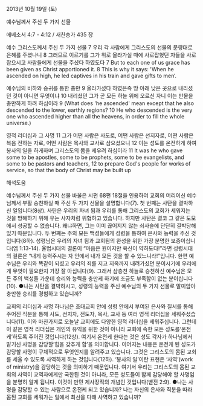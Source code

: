 2013년 10월 19일 (토)

예수님께서 주신 두 가지 선물



에베소서 4:7 - 4:12 / 새찬송가 435 장


예수 그리스도께서 주신 두 가지 선물
7 우리 각 사람에게 그리스도의 선물의 분량대로 은혜를 주셨나니 8 그러므로 이르기를 그가 위로 올라가실 때에 사로잡혔던 자들을 사로잡으시고 사람들에게 선물을 주셨다 하였도다
7 But to each one of us grace has been given as Christ apportioned it. 8 This is why it says: 'When he ascended on high, he led captives in his train and gave gifts to men‘.

예수님의 비하와 승귀를 통한 충만
9 올라가셨다 하였은즉 땅 아래 낮은 곳으로 내리셨던 것이 아니면 무엇이냐 10 내리셨던 그가 곧 모든 하늘 위에 오르신 자니 이는 만물을 충만하게 하려 하심이라
9 (What does 'he ascended' mean except that he also descended to the lower, earthly regions? 10 He who descended is the very one who ascended higher than all the heavens, in order to fill the whole universe.)

영적 리더십과 그 사명
11 그가 어떤 사람은 사도로, 어떤 사람은 선지자로, 어떤 사람은 복음 전하는 자로, 어떤 사람은 목사와 교사로 삼으셨으니 12 이는 성도를 온전하게 하여 봉사의 일을 하게하며 그리스도의 몸을 세우려 하심이라
11 It was he who gave some to be apostles, some to be prophets, some to be evangelists, and some to be pastors and teachers, 12 to prepare God's people for works of service, so that the body of Christ may be built up

해석도움





예수님께서 주신 두 가지 선물
바울은 시편 68편 18절을 인용하여 교회의 머리이신 예수님께서 부활 승천하실 때 주신 두 가지 선물을 설명합니다(7). 첫 번째는 사탄을 결박하신 일입니다(8상). 사탄은 우리의 자녀 됨과 우리를 통해 그리스도의 교회가 세워지는 것을 방해하기 위해 우는 사자처럼 위협하고 있습니다. 하지만 사탄은 결코 그 같은 도모에서 성공할 수 없습니다. 왜냐하면, 그는 이미 끊어지지 않는 쇠사슬에 단단히 결박당해 있기 때문입니다. 두 번째는 주의 모든 백성들에게 성령을 통하여 은사와 능력을 주신 것입니다(8하). 성령님은 우리의 자녀 됨과 교회됨의 완성을 위한 가장 분명한 보증이십니다(엡 1:13-14). 율법시대의 결론이 “마음은 원이지만 육신이 약하도다!”라면 성령시대의 결론은 “내게 능력주시는 자 안에서 내가 모든 것을 할 수 있느니라!”입니다. 한편 예수님은 우리와 똑같이 되셨고 우리의 죄를 지고 지옥까지 내려가셨던 분이시기에 우리에게 무엇이 필요한지 가장 잘 아십니다(9). 그래서 삼층천 하늘로 승천하신 예수님은 모든 주의 백성들 가운데 승리와 능력을 충만케 하기에 조금도 부족함이 없는 분이십니다(10).
●나는 사탄을 결박하시고, 성령의 능력을 주신 예수님의 두 가지 선물로 말미암아 충만한 승리를 경험하고 있습니까?

교회의 리더십과 사명
하나님은 초대교회 안에 성령 안에서 부여된 은사와 질서를 통해 주어진 직분을 통해 사도, 선지자, 전도자, 목사, 교사 등 여러 영적 리더십을 세워주셨습니다(11). 이와 마찬가지로 오늘날 교회에도 다양한 영적 리더십을 세워주십니다. 그런데 이 같은 영적 리더십은 개인의 유익을 위한 것이 아니라 교회에 속한 모든 성도를‘온전케’하도록 주어진 것입니다(12상). 여기서 온전케 한다는 것은 성도 각자가 하나님께서 맡기신 사명을 감당할‘힘을 갖추게 함’을 의미합니다. 이어지는 내용은 온전케 된 성도가 감당할 사명이 구체적으로 무엇인지를 알려주고 있습니다. 그것은 그리스도의 몸된 교회를 세울 수 있도록 사역하게 하는 것입니다(12하). ‘봉사의 일’이란 표현은 ‘사역’(work of ministry)을 감당하는 것을 의미하기 때문입니다. 여기서 우리는 그리스도의 몸된 교회의 사역이 교역자에게만 국한된 것이 아니라, 모든 성도들이 함께 감당해야 할 사명임을 분명히 알게 됩니다. 이것이 만민 제사장직의 개념인 것입니다(벧전 2:9).
●나는 사명을 감당할 수 있는 사람으로 온전케 되고 있습니까? 나는 자신의 은사와 직분을 따라 몸된 교회를 세워가는 일에서 최선을 다해 사역하고 있습니까?